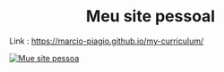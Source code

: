 <h1 align="center">Meu site pessoal</h1>

Link : https://marcio-piagio.github.io/my-curriculum/

<a href="https://marcio-piagio.github.io/my-curriculum/"><img src="https://marcio-piagio.github.io/my-curriculum/img/intro-bg.jpg" alt="Mue site pessoa" /></a>

